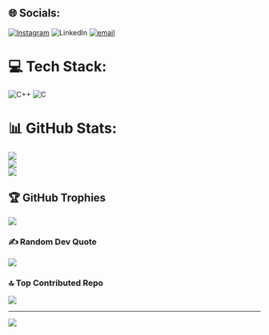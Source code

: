 
## 🌐 Socials:
[![Instagram](https://img.shields.io/badge/Instagram-%23E4405F.svg?logo=Instagram&logoColor=white)](https://instagram.com/rudraksh_rana35) ![LinkedIn](https://img.shields.io/badge/LinkedIn-%230077B5.svg?logo=linkedin&logoColor=white) [![email](https://img.shields.io/badge/Email-D14836?logo=gmail&logoColor=white)](mailto:rudrakshrana42@gmail.com) 

# 💻 Tech Stack:
![C++](https://img.shields.io/badge/c++-%2300599C.svg?style=for-the-badge&logo=c%2B%2B&logoColor=white) ![C](https://img.shields.io/badge/c-%2300599C.svg?style=for-the-badge&logo=c&logoColor=white)
# 📊 GitHub Stats:
![](https://github-readme-stats.vercel.app/api?username=sairudraksh&theme=dark&hide_border=false&include_all_commits=false&count_private=false)<br/>
![](https://nirzak-streak-stats.vercel.app/?user=sairudraksh&theme=dark&hide_border=false)<br/>
![](https://github-readme-stats.vercel.app/api/top-langs/?username=sairudraksh&theme=dark&hide_border=false&include_all_commits=false&count_private=false&layout=compact)

## 🏆 GitHub Trophies
![](https://github-profile-trophy.vercel.app/?username=sairudraksh&theme=radical&no-frame=false&no-bg=true&margin-w=4)

### ✍️ Random Dev Quote
![](https://quotes-github-readme.vercel.app/api?type=horizontal&theme=radical)

### 🔝 Top Contributed Repo
![](https://github-contributor-stats.vercel.app/api?username=sairudraksh&limit=5&theme=dark&combine_all_yearly_contributions=true)

---
[![](https://visitcount.itsvg.in/api?id=sairudraksh&icon=0&color=0)](https://visitcount.itsvg.in)

<!-- Proudly created with GPRM ( https://gprm.itsvg.in ) -->
